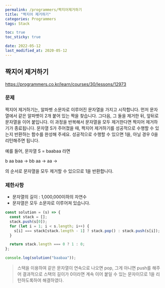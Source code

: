 ```yaml
---
permalink: /programmers/짝지어제거하기
title: "짝지어 제거하기"
categories: Programmers
tags: Stack

toc: true
toc_sticky: true

date: 2022-05-12
last_modified_at: 2020-05-12
---
```


## 짝지어 제거하기

https://programmers.co.kr/learn/courses/30/lessons/12973

### 문제

짝지어 제거하기는, 알파벳 소문자로 이루어진 문자열을 가지고 시작합니다. 먼저 문자열에서 같은 알파벳이 2개 붙어 있는 짝을 찾습니다. 그다음, 그 둘을 제거한 뒤, 앞뒤로 문자열을 이어 붙입니다. 이 과정을 반복해서 문자열을 모두 제거한다면 짝지어 제거하기가 종료됩니다. 문자열 S가 주어졌을 때, 짝지어 제거하기를 성공적으로 수행할 수 있는지 반환하는 함수를 완성해 주세요. 성공적으로 수행할 수 있으면 1을, 아닐 경우 0을 리턴해주면 됩니다.

예를 들어, 문자열 S = baabaa 라면

b aa baa → bb aa → aa →

의 순서로 문자열을 모두 제거할 수 있으므로 1을 반환합니다.

### 제한사항

- 문자열의 길이 : 1,000,000이하의 자연수
- 문자열은 모두 소문자로 이루어져 있습니다.

```javascript
const solution = (s) => {
  const stack = [];
  stack.push(s[0]);
  for (let i = 1; i < s.length; i++) {
    s[i] === stack[stack.length - 1] ? stack.pop() : stack.push(s[i]);
  }

  return stack.length === 0 ? 1 : 0;
};

console.log(solution("baabaa"));
```

> 스택을 이용하여 같은 문자열이 연속으로 나오면 pop, 그게 아니면 push를 해주어 결과적으로 스택의 길이가 0이라면 계속 이어 붙일 수 있는 문자이므로 1을 리턴하도록하여 해결하였다.
